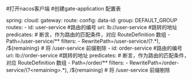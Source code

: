 #打开nacos客户端 
#创建gate-application 配置表

spring:
  cloud:
    gateway:
      route:
        config:
          data-id:
          group: DEFAULT_GROUP
      routes:
        - id: user-service #路由的编号
          uri: lb://user-service #跳转的地址
          predicates: # 断言，作为路由的匹配条件，对应 RouteDefinition 数组
            - Path=/user-service/**
          filters:
            - RewritePath=/user-service/(?<remaining>.*), /${remaining} # 将 /user-service 前缀剔除
        - id: order-service #路由的编号
          uri: lb://order-service #跳转的地址
          predicates: # 断言，作为路由的匹配条件，对应 RouteDefinition 数组
            - Path=/order/**
          filters:
            - RewritePath=/order-service/(?<remaining>.*), /${remaining} # 将 /user-service 前缀剔除